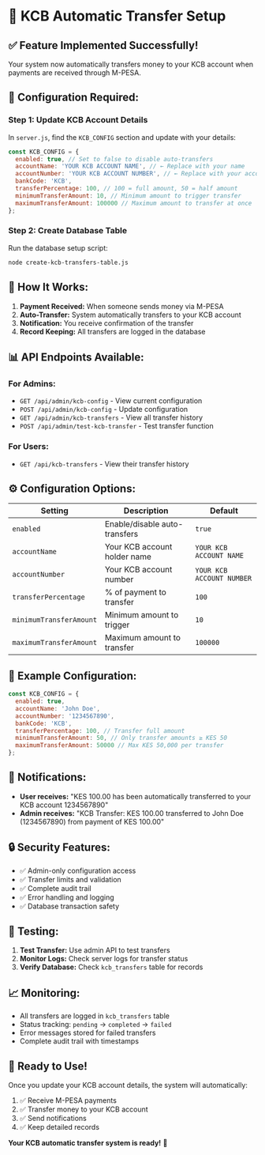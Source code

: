 # 🏦 KCB Automatic Transfer Setup

## ✅ **Feature Implemented Successfully!**

Your system now automatically transfers money to your KCB account when payments are received through M-PESA.

## 🔧 **Configuration Required:**

### **Step 1: Update KCB Account Details**

In `server.js`, find the `KCB_CONFIG` section and update with your details:

```javascript
const KCB_CONFIG = {
  enabled: true, // Set to false to disable auto-transfers
  accountName: 'YOUR KCB ACCOUNT NAME', // ← Replace with your name
  accountNumber: 'YOUR KCB ACCOUNT NUMBER', // ← Replace with your account number
  bankCode: 'KCB',
  transferPercentage: 100, // 100 = full amount, 50 = half amount
  minimumTransferAmount: 10, // Minimum amount to trigger transfer
  maximumTransferAmount: 100000 // Maximum amount to transfer at once
};
```

### **Step 2: Create Database Table**

Run the database setup script:
```bash
node create-kcb-transfers-table.js
```

## 🚀 **How It Works:**

1. **Payment Received:** When someone sends money via M-PESA
2. **Auto-Transfer:** System automatically transfers to your KCB account
3. **Notification:** You receive confirmation of the transfer
4. **Record Keeping:** All transfers are logged in the database

## 📊 **API Endpoints Available:**

### **For Admins:**
- `GET /api/admin/kcb-config` - View current configuration
- `POST /api/admin/kcb-config` - Update configuration
- `GET /api/admin/kcb-transfers` - View all transfer history
- `POST /api/admin/test-kcb-transfer` - Test transfer function

### **For Users:**
- `GET /api/kcb-transfers` - View their transfer history

## ⚙️ **Configuration Options:**

| Setting | Description | Default |
|---------|-------------|---------|
| `enabled` | Enable/disable auto-transfers | `true` |
| `accountName` | Your KCB account holder name | `YOUR KCB ACCOUNT NAME` |
| `accountNumber` | Your KCB account number | `YOUR KCB ACCOUNT NUMBER` |
| `transferPercentage` | % of payment to transfer | `100` |
| `minimumTransferAmount` | Minimum amount to trigger | `10` |
| `maximumTransferAmount` | Maximum amount to transfer | `100000` |

## 🎯 **Example Configuration:**

```javascript
const KCB_CONFIG = {
  enabled: true,
  accountName: 'John Doe',
  accountNumber: '1234567890',
  bankCode: 'KCB',
  transferPercentage: 100, // Transfer full amount
  minimumTransferAmount: 50, // Only transfer amounts ≥ KES 50
  maximumTransferAmount: 50000 // Max KES 50,000 per transfer
};
```

## 📱 **Notifications:**

- **User receives:** "KES 100.00 has been automatically transferred to your KCB account 1234567890"
- **Admin receives:** "KCB Transfer: KES 100.00 transferred to John Doe (1234567890) from payment of KES 100.00"

## 🔒 **Security Features:**

- ✅ Admin-only configuration access
- ✅ Transfer limits and validation
- ✅ Complete audit trail
- ✅ Error handling and logging
- ✅ Database transaction safety

## 🧪 **Testing:**

1. **Test Transfer:** Use admin API to test transfers
2. **Monitor Logs:** Check server logs for transfer status
3. **Verify Database:** Check `kcb_transfers` table for records

## 📈 **Monitoring:**

- All transfers are logged in `kcb_transfers` table
- Status tracking: `pending` → `completed` → `failed`
- Error messages stored for failed transfers
- Complete audit trail with timestamps

## 🎉 **Ready to Use!**

Once you update your KCB account details, the system will automatically:
1. ✅ Receive M-PESA payments
2. ✅ Transfer money to your KCB account
3. ✅ Send notifications
4. ✅ Keep detailed records

**Your KCB automatic transfer system is ready!** 🚀 